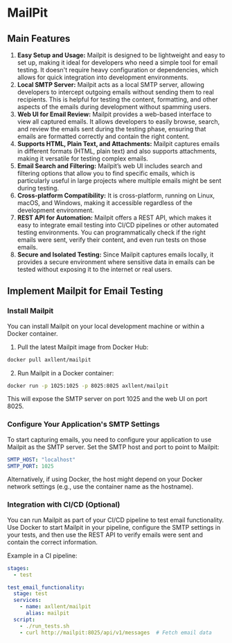 # MailPit
## Main Features
1. **Easy Setup and Usage:** Mailpit is designed to be lightweight and easy to set up, making it ideal for developers who need a simple tool for email testing. It doesn't require heavy configuration or dependencies, which allows for quick integration into development environments.
2. **Local SMTP Server:** Mailpit acts as a local SMTP server, allowing developers to intercept outgoing emails without sending them to real recipients. This is helpful for testing the content, formatting, and other aspects of the emails during development without spamming users.
3. **Web UI for Email Review:** Mailpit provides a web-based interface to view all captured emails. It allows developers to easily browse, search, and review the emails sent during the testing phase, ensuring that emails are formatted correctly and contain the right content.
4. **Supports HTML, Plain Text, and Attachments:** Mailpit captures emails in different formats (HTML, plain text) and also supports attachments, making it versatile for testing complex emails.
5. **Email Search and Filtering:** Mailpit’s web UI includes search and filtering options that allow you to find specific emails, which is particularly useful in large projects where multiple emails might be sent during testing.
6. **Cross-platform Compatibility:** It is cross-platform, running on Linux, macOS, and Windows, making it accessible regardless of the development environment.
7. **REST API for Automation:** Mailpit offers a REST API, which makes it easy to integrate email testing into CI/CD pipelines or other automated testing environments. You can programmatically check if the right emails were sent, verify their content, and even run tests on those emails.
8. **Secure and Isolated Testing:** Since Mailpit captures emails locally, it provides a secure environment where sensitive data in emails can be tested without exposing it to the internet or real users.

## Implement Mailpit for Email Testing
### Install Mailpit
You can install Mailpit on your local development machine or within a Docker container.

1. Pull the latest Mailpit image from Docker Hub:
```bash
docker pull axllent/mailpit
```
2. Run Mailpit in a Docker container:
```bash
docker run -p 1025:1025 -p 8025:8025 axllent/mailpit
```
This will expose the SMTP server on port 1025 and the web UI on port 8025.
### Configure Your Application's SMTP Settings
To start capturing emails, you need to configure your application to use Mailpit as the SMTP server. Set the SMTP host and port to point to Mailpit:

```yaml
SMTP_HOST: "localhost"
SMTP_PORT: 1025
```
Alternatively, if using Docker, the host might depend on your Docker network settings (e.g., use the container name as the hostname).

### Integration with CI/CD (Optional)
You can run Mailpit as part of your CI/CD pipeline to test email functionality. Use Docker to start Mailpit in your pipeline, configure the SMTP settings in your tests, and then use the REST API to verify emails were sent and contain the correct information.

Example in a CI pipeline:

```yaml
stages:
  - test

test_email_functionality:
  stage: test
  services:
    - name: axllent/mailpit
      alias: mailpit
  script:
    - ./run_tests.sh
    - curl http://mailpit:8025/api/v1/messages  # Fetch email data
```
